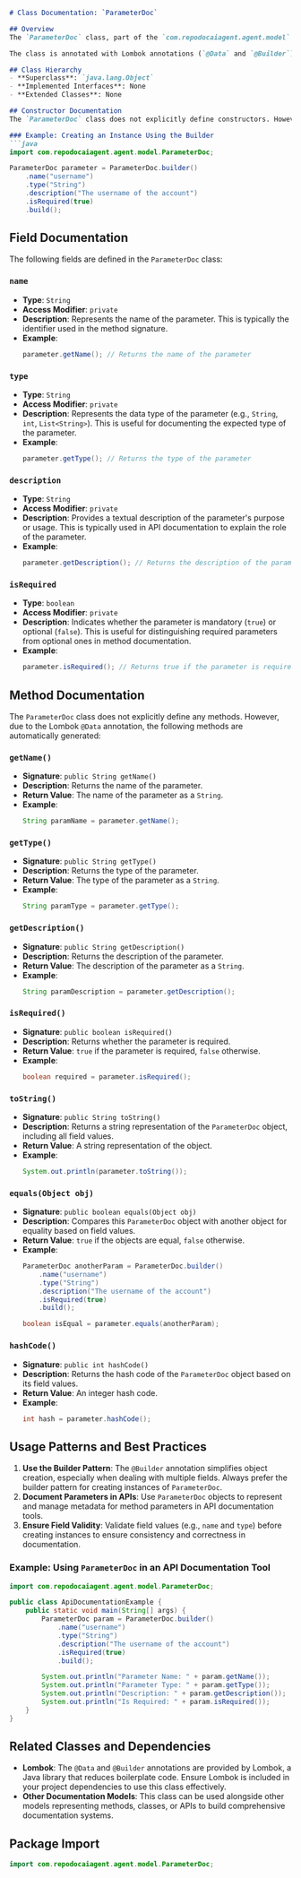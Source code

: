 ```markdown
# Class Documentation: `ParameterDoc`

## Overview
The `ParameterDoc` class, part of the `com.repodocaiagent.agent.model` package, represents a method parameter along with its associated documentation details. This class is designed to encapsulate metadata about a parameter, including its name, type, description, and whether it is required. It is primarily intended for use in tools or systems that generate or manage documentation for Java methods and APIs.

The class is annotated with Lombok annotations (`@Data` and `@Builder`) to automatically generate boilerplate code such as getters, setters, `toString()`, `equals()`, `hashCode()`, and builder methods, making it easier to use and maintain.

## Class Hierarchy
- **Superclass**: `java.lang.Object`
- **Implemented Interfaces**: None
- **Extended Classes**: None

## Constructor Documentation
The `ParameterDoc` class does not explicitly define constructors. However, due to the use of the Lombok `@Builder` annotation, a builder pattern is available for creating instances of this class. Additionally, the `@Data` annotation generates a default no-argument constructor.

### Example: Creating an Instance Using the Builder
```java
import com.repodocaiagent.agent.model.ParameterDoc;

ParameterDoc parameter = ParameterDoc.builder()
    .name("username")
    .type("String")
    .description("The username of the account")
    .isRequired(true)
    .build();
```

## Field Documentation
The following fields are defined in the `ParameterDoc` class:

### `name`
- **Type**: `String`
- **Access Modifier**: `private`
- **Description**: Represents the name of the parameter. This is typically the identifier used in the method signature.
- **Example**:
  ```java
  parameter.getName(); // Returns the name of the parameter
  ```

### `type`
- **Type**: `String`
- **Access Modifier**: `private`
- **Description**: Represents the data type of the parameter (e.g., `String`, `int`, `List<String>`). This is useful for documenting the expected type of the parameter.
- **Example**:
  ```java
  parameter.getType(); // Returns the type of the parameter
  ```

### `description`
- **Type**: `String`
- **Access Modifier**: `private`
- **Description**: Provides a textual description of the parameter's purpose or usage. This is typically used in API documentation to explain the role of the parameter.
- **Example**:
  ```java
  parameter.getDescription(); // Returns the description of the parameter
  ```

### `isRequired`
- **Type**: `boolean`
- **Access Modifier**: `private`
- **Description**: Indicates whether the parameter is mandatory (`true`) or optional (`false`). This is useful for distinguishing required parameters from optional ones in method documentation.
- **Example**:
  ```java
  parameter.isRequired(); // Returns true if the parameter is required
  ```

## Method Documentation
The `ParameterDoc` class does not explicitly define any methods. However, due to the Lombok `@Data` annotation, the following methods are automatically generated:

### `getName()`
- **Signature**: `public String getName()`
- **Description**: Returns the name of the parameter.
- **Return Value**: The name of the parameter as a `String`.
- **Example**:
  ```java
  String paramName = parameter.getName();
  ```

### `getType()`
- **Signature**: `public String getType()`
- **Description**: Returns the type of the parameter.
- **Return Value**: The type of the parameter as a `String`.
- **Example**:
  ```java
  String paramType = parameter.getType();
  ```

### `getDescription()`
- **Signature**: `public String getDescription()`
- **Description**: Returns the description of the parameter.
- **Return Value**: The description of the parameter as a `String`.
- **Example**:
  ```java
  String paramDescription = parameter.getDescription();
  ```

### `isRequired()`
- **Signature**: `public boolean isRequired()`
- **Description**: Returns whether the parameter is required.
- **Return Value**: `true` if the parameter is required, `false` otherwise.
- **Example**:
  ```java
  boolean required = parameter.isRequired();
  ```

### `toString()`
- **Signature**: `public String toString()`
- **Description**: Returns a string representation of the `ParameterDoc` object, including all field values.
- **Return Value**: A string representation of the object.
- **Example**:
  ```java
  System.out.println(parameter.toString());
  ```

### `equals(Object obj)`
- **Signature**: `public boolean equals(Object obj)`
- **Description**: Compares this `ParameterDoc` object with another object for equality based on field values.
- **Return Value**: `true` if the objects are equal, `false` otherwise.
- **Example**:
  ```java
  ParameterDoc anotherParam = ParameterDoc.builder()
      .name("username")
      .type("String")
      .description("The username of the account")
      .isRequired(true)
      .build();

  boolean isEqual = parameter.equals(anotherParam);
  ```

### `hashCode()`
- **Signature**: `public int hashCode()`
- **Description**: Returns the hash code of the `ParameterDoc` object based on its field values.
- **Return Value**: An integer hash code.
- **Example**:
  ```java
  int hash = parameter.hashCode();
  ```

## Usage Patterns and Best Practices
1. **Use the Builder Pattern**: The `@Builder` annotation simplifies object creation, especially when dealing with multiple fields. Always prefer the builder pattern for creating instances of `ParameterDoc`.
2. **Document Parameters in APIs**: Use `ParameterDoc` objects to represent and manage metadata for method parameters in API documentation tools.
3. **Ensure Field Validity**: Validate field values (e.g., `name` and `type`) before creating instances to ensure consistency and correctness in documentation.

### Example: Using `ParameterDoc` in an API Documentation Tool
```java
import com.repodocaiagent.agent.model.ParameterDoc;

public class ApiDocumentationExample {
    public static void main(String[] args) {
        ParameterDoc param = ParameterDoc.builder()
            .name("username")
            .type("String")
            .description("The username of the account")
            .isRequired(true)
            .build();

        System.out.println("Parameter Name: " + param.getName());
        System.out.println("Parameter Type: " + param.getType());
        System.out.println("Description: " + param.getDescription());
        System.out.println("Is Required: " + param.isRequired());
    }
}
```

## Related Classes and Dependencies
- **Lombok**: The `@Data` and `@Builder` annotations are provided by Lombok, a Java library that reduces boilerplate code. Ensure Lombok is included in your project dependencies to use this class effectively.
- **Other Documentation Models**: This class can be used alongside other models representing methods, classes, or APIs to build comprehensive documentation systems.

## Package Import
```java
import com.repodocaiagent.agent.model.ParameterDoc;
```
```